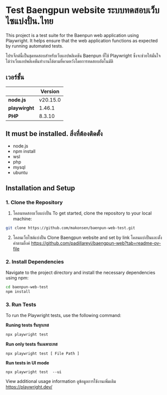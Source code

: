 
# Test Baengpun website ระบบทดสอบเว็บไซแบ่งปั๋น.ไทย
This project is a test suite for the Baenpun web application using Playwright. It helps ensure that the web application functions as expected by running automated tests.

โปรเจ็กต์นี้เป็นชุดทดสอบสำหรับเว็บแอปพลิเคชัน Baenpun ที่ใช้ Playwright ซึ่งจะช่วยให้มั่นใจได้ว่าเว็บแอปพลิเคชันทำงานได้ตามที่คาดหวังโดยการทดสอบอัตโนมัติ

## เวอร์ชั้น
|  | Version  |
|--|--|
|**node.js**| v20.15.0 |
|**playwirght**|1.46.1|
|**PHP**| 8.3.10|


## It must be installed. สิ่งที่ต้องติดตั้ง
- node.js
- npm install
- wsl
- php
- mysql
- ubuntu

## Installation and Setup

### 1. Clone the Repository

 1. โคลนทดสอบเว็บแบ่งปั๋น
To get started, clone the repository to your local machine:
```bash
git clone https://github.com/makonsen/baenpun-web-test.git
```

 2. โคลนเว็บไซต์แบ่งปั๋น
Clone Baengpun website and set by link โคลนแบ่งปั๋นและตั้งค่าตามลิ้งค์
https://github.com/padillareyj/baengpun-web?tab=readme-ov-file

### 2. Install Dependencies
Navigate to the project directory and install the necessary dependencies using npm:
```bash
cd baenpun-web-test
npm install
```

### 3. Run Tests
To run the Playwright tests, use the following command:

**Runing tests รันทุกเทส**
```bash
npx playwright test 
```
**Run only tests รันเฉพาะเทส**

    npx playwright test [ File Path ]
    
  **Run tests in UI mode**

    npx playwright test  --ui

View additional usage information ดูข้อมูลการใช้งานเพิ่มเติม
https://playwright.dev/
